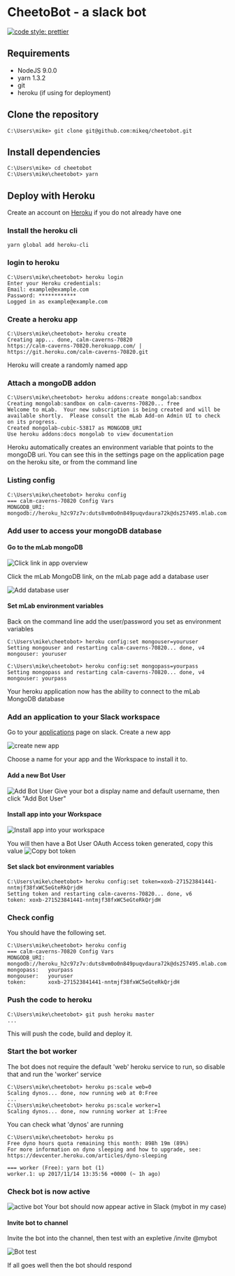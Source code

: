 # CheetoBot - a slack bot

[![code style: prettier](https://img.shields.io/badge/code_style-prettier-ff69b4.svg?style=flat-square)](https://github.com/prettier/prettier)

## Requirements
- NodeJS 9.0.0
- yarn 1.3.2
- git
- heroku (if using for deployment)

## Clone the repository
```
C:\Users\mike> git clone git@github.com:mikeq/cheetobot.git
```

## Install dependencies
```
C:\Users\mike> cd cheetobot
C:\Users\mike\cheetobot> yarn
```

## Deploy with Heroku
Create an account on [Heroku](https://dashboard.heroku.com/) if you do not already have one

### Install the heroku cli
```
yarn global add heroku-cli
```

### login to heroku
```
C:\Users\mike\cheetobot> heroku login
Enter your Heroku credentials:       
Email: example@example.com      
Password: ************               
Logged in as example@example.com
```
### Create a heroku app
```
C:\Users\mike\cheetobot> heroku create
Creating app... done, calm-caverns-70820                                                 
https://calm-caverns-70820.herokuapp.com/ | https://git.heroku.com/calm-caverns-70820.git
```
Heroku will create a randomly named app

### Attach a mongoDB addon
```
C:\Users\mike\cheetobot> heroku addons:create mongolab:sandbox
Creating mongolab:sandbox on calm-caverns-70820... free
Welcome to mLab.  Your new subscription is being created and will be available shortly.  Please consult the mLab Add-on Admin UI to check on its progress.
Created mongolab-cubic-53817 as MONGODB_URI
Use heroku addons:docs mongolab to view documentation
```
Heroku automatically creates an environment variable that points to the mongoDB uri.
You can see this in the settings page on the application page on the heroku site, or
from the command line

### Listing config
```
C:\Users\mike\cheetobot> heroku config
=== calm-caverns-70820 Config Vars
MONGODB_URI: mongodb://heroku_h2c97z7v:duts8vm0o0n849puqvdaura72k@ds257495.mlab.com:57495/heroku_h2c97z7v
```

### Add user to access your mongoDB database

#### Go to the mLab mongoDB
![Click link in app overview](images/heroku-mlab-link.png)

Click the mLab MongoDB link, on the mLab page add a database user

![Add database user](images/mlab-db-users.png)

#### Set mLab environment variables
Back on the command line add the user/password you set as environment variables
```
C:\Users\mike\cheetobot> heroku config:set mongouser=youruser
Setting mongouser and restarting calm-caverns-70820... done, v4
mongouser: youruser
```
```
C:\Users\mike\cheetobot> heroku config:set mongopass=yourpass
Setting mongopass and restarting calm-caverns-70820... done, v4
mongouser: yourpass
```
Your heroku application now has the ability to connect to the mLab MongoDB database

### Add an application to your Slack workspace
Go to your [applications](https://api.slack.com/apps) page on slack. Create a new app

![create new app](images/slack-create-app.png)

Choose a name for your app and the Workspace to install it to.

#### Add a new Bot User
![Add Bot User](images/slack-add-bot.png)
Give your bot a display name and default username, then click "Add Bot User"

#### Install app into your Workspace
![Install app into your workspace](images/slack-install-app.png)

You will then have a Bot User OAuth Access token generated, copy this value
![Copy bot token](images/slack-bot-token.png)

#### Set slack bot environment variables
```
C:\Users\mike\cheetobot> heroku config:set token=xoxb-271523841441-nntmjf38fxWC5eGteRkQrjdH
Setting token and restarting calm-caverns-70820... done, v6
token: xoxb-271523841441-nntmjf38fxWC5eGteRkQrjdH
```

### Check config
You should have the following set.
```
C:\Users\mike\cheetobot> heroku config
=== calm-caverns-70820 Config Vars
MONGODB_URI: mongodb://heroku_h2c97z7v:duts8vm0o0n849puqvdaura72k@ds257495.mlab.com:57495/heroku_h2c97z7v
mongopass:   yourpass
mongouser:   youruser
token:       xoxb-271523841441-nntmjf38fxWC5eGteRkQrjdH
```

### Push the code to heroku
```
C:\Users\mike\cheetobot> git push heroku master
...
```
This will push the code, build and deploy it.

### Start the bot worker
The bot does not require the default 'web' heroku service to run, so disable that and run the
'worker' service
```
C:\Users\mike\cheetobot> heroku ps:scale web=0
Scaling dynos... done, now running web at 0:Free
...
C:\Users\mike\cheetobot> heroku ps:scale worker=1
Scaling dynos... done, now running worker at 1:Free
```

You can check what 'dynos' are running
```
C:\Users\mike\cheetobot> heroku ps
Free dyno hours quota remaining this month: 898h 19m (89%)
For more information on dyno sleeping and how to upgrade, see:
https://devcenter.heroku.com/articles/dyno-sleeping

=== worker (Free): yarn bot (1)
worker.1: up 2017/11/14 13:35:56 +0000 (~ 1h ago)
```

### Check bot is now active
![active bot](images/slack-active-bot.png)
Your bot should now appear active in Slack (mybot in my case)

#### Invite bot to channel
Invite the bot into the channel, then test with an expletive
/invite @mybot

![Bot test](images/slack-success.png)

If all goes well then the bot should respond

